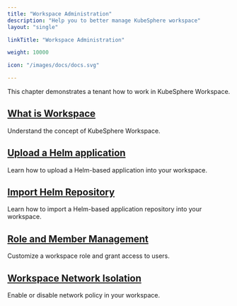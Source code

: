 ```yaml
---
title: "Workspace Administration"
description: "Help you to better manage KubeSphere workspace"
layout: "single"

linkTitle: "Workspace Administration"

weight: 10000

icon: "/images/docs/docs.svg"

---
```


This chapter demonstrates a tenant how to work in KubeSphere Workspace.

## [What is Workspace](../workspace-administration/what-is-workspace/)

Understand the concept of KubeSphere Workspace.

## [Upload a Helm application](../workspace-administration/upload-helm-based-application/)

Learn how to upload a Helm-based application into your workspace.

## [Import Helm Repository](../workspace-administration/import-helm-repository/)

Learn how to import a Helm-based application repository into your workspace.

## [Role and Member Management](../workspace-administration/role-and-member-management/)

Customize a workspace role and grant access to users.

## [Workspace Network Isolation](../workspace-administration/workspace-network-isolation/)

Enable or disable network policy in your workspace.
